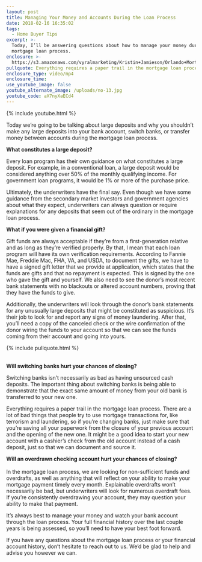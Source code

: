 ```yaml
---
layout: post
title: Managing Your Money and Accounts During the Loan Process
date: 2018-02-16 16:35:02
tags:
  - Home Buyer Tips
excerpt: >-
  Today, I’ll be answering questions about how to manage your money during the
  mortgage loan process.
enclosure: >-
  https://s3.amazonaws.com/vyralmarketing/Kristin+Jamieson/Orlando+Mortgages-+Managing+Your+Money+and+Accounts+During+the+Loan+Process.mp4
pullquote: Everything requires a paper trail in the mortgage loan process.
enclosure_type: video/mp4
enclosure_time:
use_youtube_image: false
youtube_alternate_image: /uploads/no-13.jpg
youtube_code: aX7nyXaECd4
---
```


{% include youtube.html %}

Today we’re going to be talking about large deposits and why you shouldn’t make any large deposits into your bank account, switch banks, or transfer money between accounts during the mortgage loan process.

**What constitutes a large deposit?**

Every loan program has their own guidance on what constitutes a large deposit. For example, in a conventional loan, a large deposit would be considered anything over 50% of the monthly qualifying income. For government loan programs, it would be 1% or more of the purchase price.

Ultimately, the underwriters have the final say. Even though we have some guidance from the secondary market investors and government agencies about what they expect, underwriters can always question or require explanations for any deposits that seem out of the ordinary in the mortgage loan process.

**What if you were given a financial gift?**

Gift funds are always acceptable if they’re from a first-generation relative and as long as they’re verified properly. By that, I mean that each loan program will have its own verification requirements. According to Fannie Mae, Freddie Mac, FHA, VA, and USDA, to document the gifts, we have to have a signed gift letter that we provide at application, which states that the funds are gifts and that no repayment is expected. This is signed by the one who gave the gift and yourself. We also need to see the donor’s most recent bank statements with no blackouts or altered account numbers, proving that they have the funds to give.

Additionally, the underwriters will look through the donor’s bank statements for any unusually large deposits that might be constituted as suspicious. It’s their job to look for and report any signs of money laundering. After that, you’ll need a copy of the canceled check or the wire confirmation of the donor wiring the funds to your account so that we can see the funds coming from their account and going into yours.

{% include pullquote.html %}

<br>**Will switching banks hurt your chances of closing?**

Switching banks isn’t necessarily as bad as having unsourced cash deposits. The important thing about switching banks is being able to demonstrate that the exact same amount of money from your old bank is transferred to your new one.

Everything requires a paper trail in the mortgage loan process. There are a lot of bad things that people try to use mortgage transactions for, like terrorism and laundering, so if you’re changing banks, just make sure that you’re saving all your paperwork from the closure of your previous account and the opening of the new one. It might be a good idea to start your new account with a cashier’s check from the old account instead of a cash deposit, just so that we can document and source it.

**Will an overdrawn checking account hurt your chances of closing?**<br><br>In the mortgage loan process, we are looking for non-sufficient funds and overdrafts, as well as anything that will reflect on your ability to make your mortgage payment timely every month. Explainable overdrafts won’t necessarily be bad, but underwriters will look for numerous overdraft fees. If you’re consistently overdrawing your account, they may question your ability to make that payment.

It’s always best to manage your money and watch your bank account through the loan process. Your full financial history over the last couple years is being assessed, so you’ll need to have your best foot forward.

If you have any questions about the mortgage loan process or your financial account history, don’t hesitate to reach out to us. We’d be glad to help and advise you however we can.